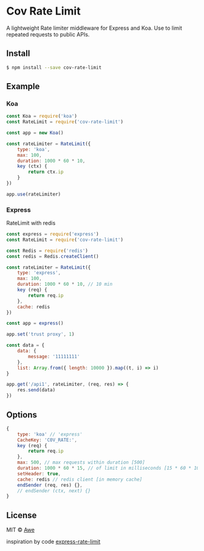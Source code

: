 #  Cov Rate Limit

A lightweight Rate limiter middleware for Express and Koa. Use to limit repeated requests to public APIs.

## Install

```sh
$ npm install --save cov-rate-limit
```

## Example

### Koa

```javascript
const Koa = require('koa')
const RateLimit = require('cov-rate-limit')

const app = new Koa()

const rateLimiter = RateLimit({
    type: 'koa',
    max: 100,
    duration: 1000 * 60 * 10,
    key (ctx) {
        return ctx.ip
    }
})

app.use(rateLimiter)

```

### Express

RateLimit with redis

```javascript
const express = require('express')
const RateLimit = require('cov-rate-limit')

const Redis = require('redis')
const redis = Redis.createClient()

const rateLimiter = RateLimit({
    type: 'express',
    max: 100,
    duration: 1000 * 60 * 10, // 10 min
    key (req) {
        return req.ip
    },
    cache: redis
})

const app = express()

app.set('trust proxy', 1)

const data = {
    data: {
        message: '11111111'
    },
    list: Array.from({ length: 10000 }).map((t, i) => i)
}

app.get('/api1', rateLimiter, (req, res) => {
    res.send(data)
})

```

## Options

```javascript
{
    type: 'koa' // 'express'
    CacheKey: 'C0V_RATE:',
    key (req) {
        return req.ip
    },
    max: 500, // max requests within duration [500]
    duration: 1000 * 60 * 15, // of limit in milliseconds [15 * 60 * 1000]
    setHeader: true,
    cache: redis // redis client [in memory cache]
    endSender (req, res) {},
    // endSender (ctx, next) {}
}
```


## License

MIT © [Awe](https://github.com/hilongjw)

inspiration by code [express-rate-limit](https://github.com/nfriedly/express-rate-limit)
